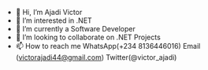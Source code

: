 - 👋 Hi, I’m Ajadi Victor
- 👀 I’m interested in .NET 
- 🌱 I’m currently a Software Developer
- 💞️ I’m looking to collaborate on .NET Projects
- 📫 How to reach me WhatsApp(+234 8136446016)  Email (victorajadi44@gmail.com) Twitter(@victor_ajadi)

<!---
victorFaust/victorFaust is a ✨ special ✨ repository because its `README.md` (this file) appears on your GitHub profile.
You can click the Preview link to take a look at your changes.
--->
